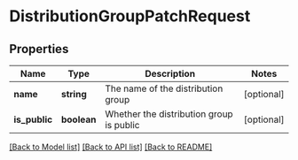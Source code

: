 # DistributionGroupPatchRequest

## Properties
Name | Type | Description | Notes
------------ | ------------- | ------------- | -------------
**name** | **string** | The name of the distribution group | [optional] 
**is_public** | **boolean** | Whether the distribution group is public | [optional] 

[[Back to Model list]](../README.md#documentation-for-models) [[Back to API list]](../README.md#documentation-for-api-endpoints) [[Back to README]](../README.md)

